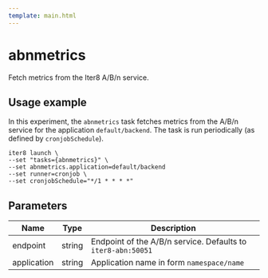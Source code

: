 ```yaml
---
template: main.html
---
```


# abnmetrics

Fetch metrics from the Iter8 A/B/n service.

## Usage example
In this experiment, the `abnmetrics` task fetches metrics from the A/B/n service for the application `default/backend`. The task is run periodically (as defined by `cronjobSchedule`).

```
iter8 launch \
--set "tasks={abnmetrics}" \
--set abnmetrics.application=default/backend
--set runner=cronjob \
--set cronjobSchedule="*/1 * * * *"
```

## Parameters

| Name | Type | Description |
| ---- | ---- | ----------- |
| endpoint  | string | Endpoint of the A/B/n service. Defaults to `iter8-abn:50051` |
| application | string | Application name in form `namespace/name` |
